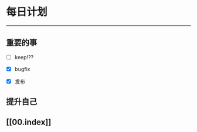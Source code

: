 
# 每日计划
---
## 重要的事

- [ ]  keep!??
- [x]  bugfix
- [x]  发布



## 提升自己

  



## [[00.index]]










